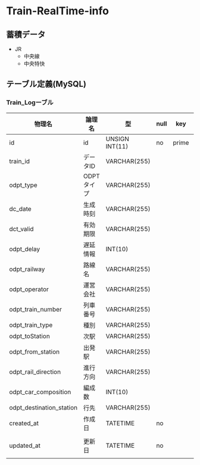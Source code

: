 # Train-RealTime-info

## 蓄積データ

- JR
  - 中央線
  - 中央特快


## テーブル定義(MySQL)
### Train_Logーブル
| 物理名 | 論理名 | 型 | null | key | default |
| -- | -- | -- | -- | -- | -- |
| id | id | UNSIGN INT(11) | no | prime |  |
| train_id | データID | VARCHAR(255) |  |  |  |
| odpt_type | ODPTタイプ | VARCHAR(255) |  |  |  |
| dc_date | 生成時刻 | VARCHAR(255) |  |  |  |
| dct_valid | 有効期限 | VARCHAR(255) |  |  |  |
| odpt_delay | 遅延情報 | INT(10) |  |  |  |
| odpt_railway | 路線名 | VARCHAR(255) |  |  |  |
| odpt_operator | 運営会社 | VARCHAR(255) |  |  |  |
| odpt_train_number | 列車番号 | VARCHAR(255) |  |  |  |
| odpt_train_type | 種別 | VARCHAR(255) |  |  |  |
| odpt_toStation | 次駅 | VARCHAR(255) |  |  |  |
| odpt_from_station | 出発駅 | VARCHAR(255) |  |  |  |
| odpt_rail_direction | 進行方向 | VARCHAR(255) |  |  |  |
| odpt_car_composition | 編成数 | INT(10) |  |  |  |
| odpt_destination_station | 行先 | VARCHAR(255) |  |  |  |
| created_at | 作成日 | TATETIME | no | | CURRENT_TIMESTAMP |
| updated_at | 更新日 | TATETIME | no | | CURRENT_TIMESTAMP ON UPDATE CURRENT_TIMESTAMP |

